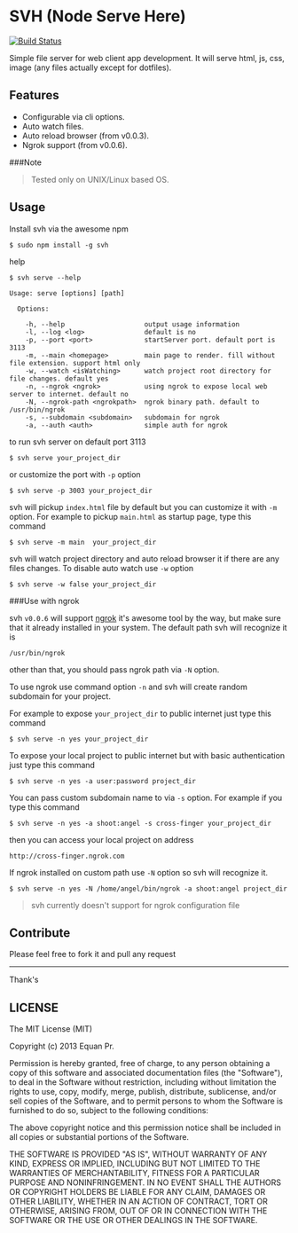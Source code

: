 SVH (Node Serve Here)
=====================

[![Build Status](https://travis-ci.org/junwatu/svh.png?branch=master)](https://travis-ci.org/junwatu/svh)

Simple file server for web client app development.
It will serve html, js, css, image (any files actually except for dotfiles).


Features
-------

- Configurable via cli options.
- Auto watch files.
- Auto reload browser (from v0.0.3).
- Ngrok support (from v0.0.6).


###Note

> Tested only on UNIX/Linux based OS.


Usage
-----

Install svh via the awesome npm

```
$ sudo npm install -g svh
```

help

```
$ svh serve --help

Usage: serve [options] [path]

  Options:

    -h, --help                    output usage information
    -l, --log <log>               default is no
    -p, --port <port>             startServer port. default port is 3113
    -m, --main <homepage>         main page to render. fill without file extension. support html only
    -w, --watch <isWatching>      watch project root directory for file changes. default yes
    -n, --ngrok <ngrok>           using ngrok to expose local web server to internet. default no
    -N, --ngrok-path <ngrokpath>  ngrok binary path. default to /usr/bin/ngrok
    -s, --subdomain <subdomain>   subdomain for ngrok
    -a, --auth <auth>             simple auth for ngrok

```

to run svh server on default port 3113

```
$ svh serve your_project_dir
```

or customize the port with `-p` option

```
$ svh serve -p 3003 your_project_dir
```

svh will pickup `index.html` file by default but you can customize it with `-m` option.
For example to pickup `main.html` as startup page, type this command

```
$ svh serve -m main  your_project_dir
```

svh will watch project directory and auto reload browser it if there are any files changes.
To disable auto watch use `-w` option

```
$ svh serve -w false your_project_dir
```
###Use with ngrok

svh `v0.0.6` will support [ngrok][1] it's awesome tool by the way, but make sure that it already installed in your system. The default path svh will recognize it is

```
/usr/bin/ngrok
```
other than that, you should pass ngrok path via `-N` option.

To use ngrok use command option `-n` and svh will create random subdomain for your project.

For example to expose `your_project_dir` to public internet just type this command

```
$ svh serve -n yes your_project_dir

```

To expose your local project to public internet but with basic authentication just type this command

```
$ svh serve -n yes -a user:password project_dir
```
You can pass custom subdomain name to via `-s` option. For example if you type this command

```
$ svh serve -n yes -a shoot:angel -s cross-finger your_project_dir
```
then you can access your local project on address

```
http://cross-finger.ngrok.com
```

If ngrok installed on custom path use `-N` option so svh will recognize it.

```
$ svh serve -n yes -N /home/angel/bin/ngrok -a shoot:angel project_dir
```

> svh currently doesn't support for ngrok configuration file

Contribute
----------

Please feel free to fork it and pull any request


----------


Thank's


LICENSE
-------

The MIT License (MIT)

Copyright (c) 2013 Equan Pr.

Permission is hereby granted, free of charge, to any person obtaining a copy of this software and associated
documentation files (the "Software"), to deal in the Software without restriction, including without limitation
the rights to use, copy, modify, merge, publish, distribute, sublicense, and/or sell copies of the Software, and
to permit persons to whom the Software is furnished to do so, subject to the following conditions:

The above copyright notice and this permission notice shall be included in all copies or substantial portions of
the Software.

THE SOFTWARE IS PROVIDED "AS IS", WITHOUT WARRANTY OF ANY KIND, EXPRESS OR IMPLIED, INCLUDING BUT NOT LIMITED TO
THE WARRANTIES OF MERCHANTABILITY, FITNESS FOR A PARTICULAR PURPOSE AND NONINFRINGEMENT. IN NO EVENT SHALL THE AUTHORS
OR COPYRIGHT HOLDERS BE LIABLE FOR ANY CLAIM, DAMAGES OR OTHER LIABILITY, WHETHER IN AN ACTION OF CONTRACT, TORT
OR OTHERWISE, ARISING FROM, OUT OF OR IN CONNECTION WITH THE SOFTWARE OR THE USE OR OTHER DEALINGS IN THE SOFTWARE.


  [1]: https://ngrok.com/